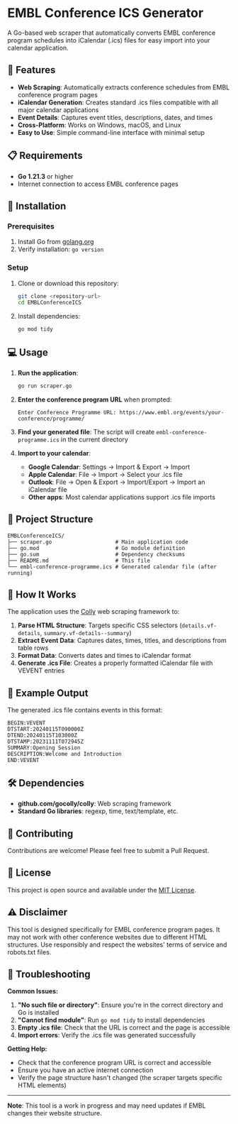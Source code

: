 # EMBL Conference ICS Generator

A Go-based web scraper that automatically converts EMBL conference program schedules into iCalendar (.ics) files for easy import into your calendar application.

## 🎯 Features

- **Web Scraping**: Automatically extracts conference schedules from EMBL conference program pages
- **iCalendar Generation**: Creates standard .ics files compatible with all major calendar applications
- **Event Details**: Captures event titles, descriptions, dates, and times
- **Cross-Platform**: Works on Windows, macOS, and Linux
- **Easy to Use**: Simple command-line interface with minimal setup

## 📋 Requirements

- **Go 1.21.3** or higher
- Internet connection to access EMBL conference pages

## 🚀 Installation

### Prerequisites
1. Install Go from [golang.org](https://golang.org/dl/)
2. Verify installation: `go version`

### Setup
1. Clone or download this repository:
   ```bash
   git clone <repository-url>
   cd EMBLConferenceICS
   ```

2. Install dependencies:
   ```bash
   go mod tidy
   ```

## 💻 Usage

1. **Run the application**:
   ```bash
   go run scraper.go
   ```

2. **Enter the conference program URL** when prompted:
   ```
   Enter Conference Programme URL: https://www.embl.org/events/your-conference/programme/
   ```

3. **Find your generated file**: The script will create `embl-conference-programme.ics` in the current directory

4. **Import to your calendar**:
   - **Google Calendar**: Settings → Import & Export → Import
   - **Apple Calendar**: File → Import → Select your .ics file
   - **Outlook**: File → Open & Export → Import/Export → Import an iCalendar file
   - **Other apps**: Most calendar applications support .ics file imports

## 📁 Project Structure

```
EMBLConferenceICS/
├── scraper.go                    # Main application code
├── go.mod                        # Go module definition
├── go.sum                        # Dependency checksums
├── README.md                     # This file
└── embl-conference-programme.ics # Generated calendar file (after running)
```

## 🔧 How It Works

The application uses the [Colly](https://github.com/gocolly/colly) web scraping framework to:

1. **Parse HTML Structure**: Targets specific CSS selectors (`details.vf-details`, `summary.vf-details--summary`)
2. **Extract Event Data**: Captures dates, times, titles, and descriptions from table rows
3. **Format Data**: Converts dates and times to iCalendar format
4. **Generate .ics File**: Creates a properly formatted iCalendar file with VEVENT entries

## 📝 Example Output

The generated .ics file contains events in this format:
```
BEGIN:VEVENT
DTSTART:20240115T090000Z
DTEND:20240115T103000Z
DTSTAMP:20231111T072945Z
SUMMARY:Opening Session
DESCRIPTION:Welcome and Introduction
END:VEVENT
```

## 🛠️ Dependencies

- **github.com/gocolly/colly**: Web scraping framework
- **Standard Go libraries**: regexp, time, text/template, etc.

## 🤝 Contributing

Contributions are welcome! Please feel free to submit a Pull Request.

## 📄 License

This project is open source and available under the [MIT License](LICENSE).

## ⚠️ Disclaimer

This tool is designed specifically for EMBL conference program pages. It may not work with other conference websites due to different HTML structures. Use responsibly and respect the websites' terms of service and robots.txt files.

## 🐛 Troubleshooting

**Common Issues:**

1. **"No such file or directory"**: Ensure you're in the correct directory and Go is installed
2. **"Cannot find module"**: Run `go mod tidy` to install dependencies
3. **Empty .ics file**: Check that the URL is correct and the page is accessible
4. **Import errors**: Verify the .ics file was generated successfully

**Getting Help:**
- Check that the conference program URL is correct and accessible
- Ensure you have an active internet connection
- Verify the page structure hasn't changed (the scraper targets specific HTML elements)

---

**Note**: This tool is a work in progress and may need updates if EMBL changes their website structure.

